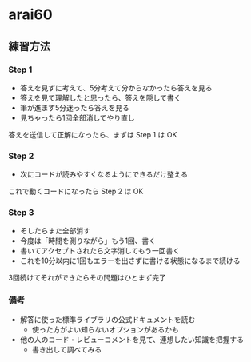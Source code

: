 # arai60

## 練習方法
### Step 1
- 答えを見ずに考えて、5分考えて分からなかったら答えを見る
- 答えを見て理解したと思ったら、答えを隠して書く
- 筆が進まず5分迷ったら答えを見る
- 見ちゃったら1回全部消してやり直し

答えを送信して正解になったら、まずは Step 1 は OK

### Step 2
- 次にコードが読みやすくなるようにできるだけ整える

これで動くコードになったら Step 2 は OK

### Step 3
- そしたらまた全部消す
- 今度は「時間を測りながら」もう1回、書く
- 書いてアクセプトされたら文字消してもう一回書く
- これを10分以内に1回もエラーを出さずに書ける状態になるまで続ける

3回続けてそれができたらその問題はひとまず完了

### 備考
- 解答に使った標準ライブラリの公式ドキュメントを読む
  - 使った方がよい知らないオプションがあるかも
- 他の人のコード・レビューコメントを見て、連想したい知識を把握する
  - 書き出して調べてみる
